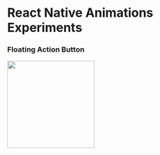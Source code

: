 # React Native Animations Experiments

### Floating Action Button
<img src="https://i.imgur.com/fzXyn62.gif" width="200" />
